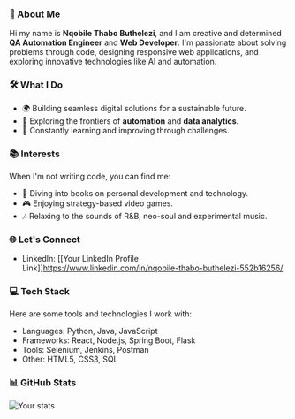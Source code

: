 ### 🌟 About Me  
Hi my name is **Nqobile Thabo Buthelezi**, and I am creative and determined **QA Automation Engineer** and **Web Developer**. I'm passionate about solving problems through code, designing responsive web applications, and exploring innovative technologies like AI and automation.

### 🛠️ What I Do  
- 🌍 Building seamless digital solutions for a sustainable future.  
- 🚀 Exploring the frontiers of **automation** and **data analytics**.  
- 🧠 Constantly learning and improving through challenges.  

### 📚 Interests  
When I'm not writing code, you can find me:  
- 📖 Diving into books on personal development and technology.  
- 🎮 Enjoying strategy-based video games.  
- 🎶 Relaxing to the sounds of R&B, neo-soul and experimental music.

### 🌐 Let's Connect
- LinkedIn: [[Your LinkedIn Profile Link]]https://www.linkedin.com/in/nqobile-thabo-buthelezi-552b16256/

### 💻 Tech Stack
Here are some tools and technologies I work with:
- Languages: Python, Java, JavaScript
- Frameworks: React, Node.js, Spring Boot, Flask
- Tools: Selenium, Jenkins, Postman
- Other: HTML5, CSS3, SQL

### 📊 GitHub Stats

![Your stats](https://github-readme-stats.vercel.app/api?username=Nqobile-Buthelezi&show_icons=true&hide_title=true)


